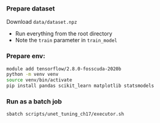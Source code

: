 ### Prepare dataset
Download `data/dataset.npz`

- Run everything from the root directory
- Note the `train` parameter in `train_model`

### Prepare env:
```bash
module add tensorflow/2.8.0-fosscuda-2020b
python -m venv venv
source venv/bin/activate
pip install pandas scikit_learn matplotlib statsmodels
```

### Run as a batch job
```bash
sbatch scripts/unet_tuning_ch17/executor.sh
```
